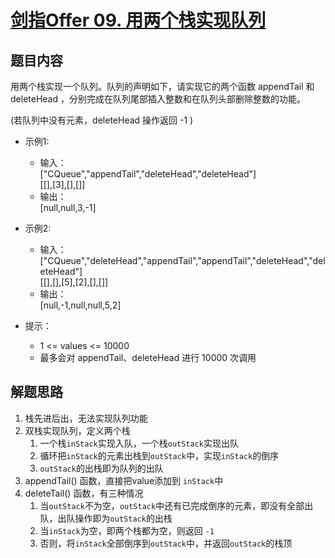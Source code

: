 # [剑指Offer 09. 用两个栈实现队列](https://leetcode-cn.com/problems/yong-liang-ge-zhan-shi-xian-dui-lie-lcof/)

## 题目内容

用两个栈实现一个队列。队列的声明如下，请实现它的两个函数 appendTail 和 deleteHead ，分别完成在队列尾部插入整数和在队列头部删除整数的功能。

(若队列中没有元素，deleteHead 操作返回 -1 )

- 示例1:
  - 输入：\
    ["CQueue","appendTail","deleteHead","deleteHead"]\
    [[],[3],[],[]]
  - 输出：\
    [null,null,3,-1]

- 示例2:
  - 输入：\
    ["CQueue","deleteHead","appendTail","appendTail","deleteHead","deleteHead"]\
    [[],[],[5],[2],[],[]]
  - 输出：\
    [null,-1,null,null,5,2]

- 提示：
  - 1 <= values <= 10000
  - 最多会对 appendTail、deleteHead 进行 10000 次调用

## 解题思路

1. 栈先进后出，无法实现队列功能
2. 双栈实现队列，定义两个栈
   1. 一个栈`inStack`实现入队，一个栈`outStack`实现出队
   2. 循环把`inStack`的元素出栈到`outStack`中，实现`inStack`的倒序
   3. `outStack`的出栈即为队列的出队
3. appendTail() 函数，直接把value添加到 `inStack`中
4. deleteTail() 函数，有三种情况
   1. 当`outStack`不为空，`outStack`中还有已完成倒序的元素，即没有全部出队，出队操作即为`outStack`的出栈
   2. 当`inStack`为空，即两个栈都为空，则返回 `-1`
   3. 否则，将`inStack`全部倒序到`outStack`中，并返回`outStack`的栈顶

